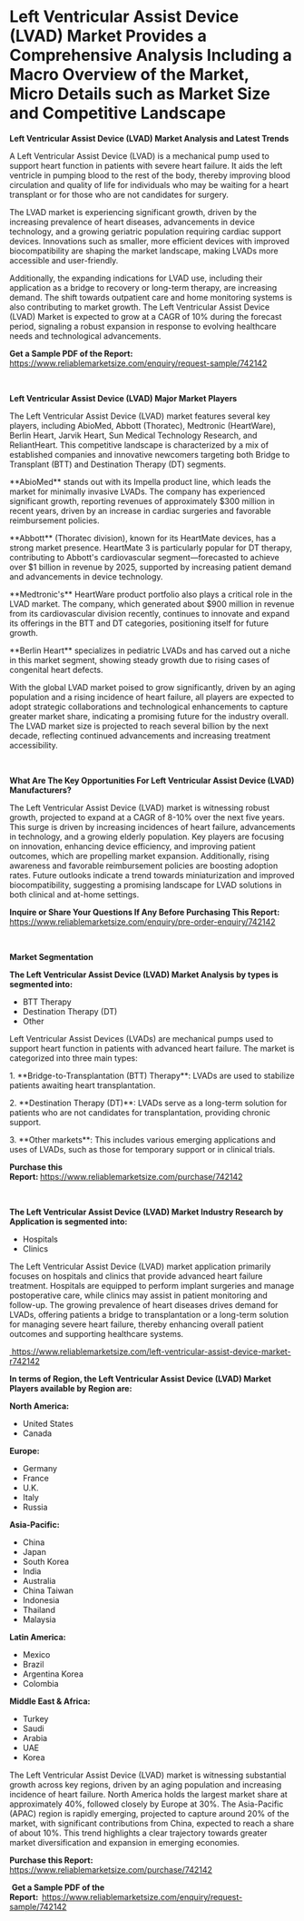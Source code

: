 <p><h1>Left Ventricular Assist Device (LVAD) Market Provides a Comprehensive Analysis Including a Macro Overview of the Market, Micro Details such as Market Size and Competitive Landscape</h1></p><p><strong>Left Ventricular Assist Device (LVAD) Market Analysis and Latest Trends</strong></p>
<p><p>A Left Ventricular Assist Device (LVAD) is a mechanical pump used to support heart function in patients with severe heart failure. It aids the left ventricle in pumping blood to the rest of the body, thereby improving blood circulation and quality of life for individuals who may be waiting for a heart transplant or for those who are not candidates for surgery. </p><p>The LVAD market is experiencing significant growth, driven by the increasing prevalence of heart diseases, advancements in device technology, and a growing geriatric population requiring cardiac support devices. Innovations such as smaller, more efficient devices with improved biocompatibility are shaping the market landscape, making LVADs more accessible and user-friendly. </p><p>Additionally, the expanding indications for LVAD use, including their application as a bridge to recovery or long-term therapy, are increasing demand. The shift towards outpatient care and home monitoring systems is also contributing to market growth. The Left Ventricular Assist Device (LVAD) Market is expected to grow at a CAGR of 10% during the forecast period, signaling a robust expansion in response to evolving healthcare needs and technological advancements.</p></p>
<p><strong>Get a Sample PDF of the Report:&nbsp;</strong> <a href="https://www.reliablemarketsize.com/enquiry/request-sample/742142?utm_campaign=3537&utm_medium=2&utm_source=Github&utm_content=ia&utm_term=14042025&utm_id=left-ventricular-assist-device-lvad">https://www.reliablemarketsize.com/enquiry/request-sample/742142</a></p>
<p>&nbsp;</p>
<p><strong>Left Ventricular Assist Device (LVAD) Major Market Players</strong></p>
<p><p>The Left Ventricular Assist Device (LVAD) market features several key players, including AbioMed, Abbott (Thoratec), Medtronic (HeartWare), Berlin Heart, Jarvik Heart, Sun Medical Technology Research, and ReliantHeart. This competitive landscape is characterized by a mix of established companies and innovative newcomers targeting both Bridge to Transplant (BTT) and Destination Therapy (DT) segments.</p><p>**AbioMed** stands out with its Impella product line, which leads the market for minimally invasive LVADs. The company has experienced significant growth, reporting revenues of approximately $300 million in recent years, driven by an increase in cardiac surgeries and favorable reimbursement policies.</p><p>**Abbott** (Thoratec division), known for its HeartMate devices, has a strong market presence. HeartMate 3 is particularly popular for DT therapy, contributing to Abbott's cardiovascular segment—forecasted to achieve over $1 billion in revenue by 2025, supported by increasing patient demand and advancements in device technology.</p><p>**Medtronic's** HeartWare product portfolio also plays a critical role in the LVAD market. The company, which generated about $900 million in revenue from its cardiovascular division recently, continues to innovate and expand its offerings in the BTT and DT categories, positioning itself for future growth.</p><p>**Berlin Heart** specializes in pediatric LVADs and has carved out a niche in this market segment, showing steady growth due to rising cases of congenital heart defects.</p><p>With the global LVAD market poised to grow significantly, driven by an aging population and a rising incidence of heart failure, all players are expected to adopt strategic collaborations and technological enhancements to capture greater market share, indicating a promising future for the industry overall. The LVAD market size is projected to reach several billion by the next decade, reflecting continued advancements and increasing treatment accessibility.</p></p>
<p>&nbsp;</p>
<p><strong>What Are The Key Opportunities For Left Ventricular Assist Device (LVAD) Manufacturers?</strong></p>
<p><p>The Left Ventricular Assist Device (LVAD) market is witnessing robust growth, projected to expand at a CAGR of 8-10% over the next five years. This surge is driven by increasing incidences of heart failure, advancements in technology, and a growing elderly population. Key players are focusing on innovation, enhancing device efficiency, and improving patient outcomes, which are propelling market expansion. Additionally, rising awareness and favorable reimbursement policies are boosting adoption rates. Future outlooks indicate a trend towards miniaturization and improved biocompatibility, suggesting a promising landscape for LVAD solutions in both clinical and at-home settings.</p></p>
<p><strong>Inquire or Share Your Questions If Any Before Purchasing This Report:</strong> <a href="https://www.reliablemarketsize.com/enquiry/pre-order-enquiry/742142?utm_campaign=3537&utm_medium=2&utm_source=Github&utm_content=ia&utm_term=14042025&utm_id=left-ventricular-assist-device-lvad">https://www.reliablemarketsize.com/enquiry/pre-order-enquiry/742142</a></p>
<p>&nbsp;</p>
<p><strong>Market Segmentation</strong></p>
<p><strong>The Left Ventricular Assist Device (LVAD) Market Analysis by types is segmented into:</strong></p>
<p><ul><li>BTT Therapy</li><li>Destination Therapy (DT)</li><li>Other</li></ul></p>
<p><p>Left Ventricular Assist Devices (LVADs) are mechanical pumps used to support heart function in patients with advanced heart failure. The market is categorized into three main types: </p><p>1. **Bridge-to-Transplantation (BTT) Therapy**: LVADs are used to stabilize patients awaiting heart transplantation. </p><p>2. **Destination Therapy (DT)**: LVADs serve as a long-term solution for patients who are not candidates for transplantation, providing chronic support.</p><p>3. **Other markets**: This includes various emerging applications and uses of LVADs, such as those for temporary support or in clinical trials.</p></p>
<p><strong>Purchase this Report:&nbsp;</strong><a href="https://www.reliablemarketsize.com/purchase/742142?utm_campaign=3537&utm_medium=2&utm_source=Github&utm_content=ia&utm_term=14042025&utm_id=left-ventricular-assist-device-lvad">https://www.reliablemarketsize.com/purchase/742142</a></p>
<p>&nbsp;</p>
<p><strong>The Left Ventricular Assist Device (LVAD) Market Industry Research by Application is segmented into:</strong></p>
<p><ul><li>Hospitals</li><li>Clinics</li></ul></p>
<p><p>The Left Ventricular Assist Device (LVAD) market application primarily focuses on hospitals and clinics that provide advanced heart failure treatment. Hospitals are equipped to perform implant surgeries and manage postoperative care, while clinics may assist in patient monitoring and follow-up. The growing prevalence of heart diseases drives demand for LVADs, offering patients a bridge to transplantation or a long-term solution for managing severe heart failure, thereby enhancing overall patient outcomes and supporting healthcare systems.</p></p>
<p><a href="https://www.reliablemarketsize.com/left-ventricular-assist-device-market-r742142?utm_campaign=3537&utm_medium=2&utm_source=Github&utm_content=ia&utm_term=14042025&utm_id=left-ventricular-assist-device-lvad">&nbsp;https://www.reliablemarketsize.com/left-ventricular-assist-device-market-r742142</a></p>
<p><strong>In terms of Region, the Left Ventricular Assist Device (LVAD) Market Players available by Region are:</strong></p>
<p>
    <p> <strong> North America: </strong>
        <ul>
            <li>United States</li>
            <li>Canada</li>
        </ul>
        </p> 
    <p> <strong> Europe: </strong>
        <ul>
            <li>Germany</li>
            <li>France</li>
            <li>U.K.</li>
            <li>Italy</li>
            <li>Russia</li>
        </ul>
        </p> 
    <p> <strong> Asia-Pacific: </strong>
        <ul>
            <li>China</li>
            <li>Japan</li>
            <li>South Korea</li>
            <li>India</li>
            <li>Australia</li>
            <li>China Taiwan</li>
            <li>Indonesia</li>
            <li>Thailand</li>
            <li>Malaysia</li>
        </ul>
        </p> 
    <p> <strong> Latin America: </strong>
        <ul>
            <li>Mexico</li>
            <li>Brazil</li>
            <li>Argentina Korea</li>
            <li>Colombia</li>
        </ul>
        </p> 
    <p> <strong> Middle East & Africa: </strong>
        <ul>
            <li>Turkey</li>
            <li>Saudi</li>
            <li>Arabia</li>
            <li>UAE</li>
            <li>Korea</li>
        </ul>
    </p>
    </p>
<p><p>The Left Ventricular Assist Device (LVAD) market is witnessing substantial growth across key regions, driven by an aging population and increasing incidence of heart failure. North America holds the largest market share at approximately 40%, followed closely by Europe at 30%. The Asia-Pacific (APAC) region is rapidly emerging, projected to capture around 20% of the market, with significant contributions from China, expected to reach a share of about 10%. This trend highlights a clear trajectory towards greater market diversification and expansion in emerging economies.</p></p>
<p><strong>Purchase this Report: </strong><a href="https://www.reliablemarketsize.com/purchase/742142?utm_campaign=3537&utm_medium=2&utm_source=Github&utm_content=ia&utm_term=14042025&utm_id=left-ventricular-assist-device-lvad">https://www.reliablemarketsize.com/purchase/742142</a></p>
<p>&nbsp;<strong>Get a Sample PDF of the Report:&nbsp;&nbsp;</strong><a href="https://www.reliablemarketsize.com/enquiry/request-sample/742142?utm_campaign=3537&utm_medium=2&utm_source=Github&utm_content=ia&utm_term=14042025&utm_id=left-ventricular-assist-device-lvad">https://www.reliablemarketsize.com/enquiry/request-sample/742142</a></p>
<p><strong></strong></p>
<p><p></p><p></p><p></p></p>